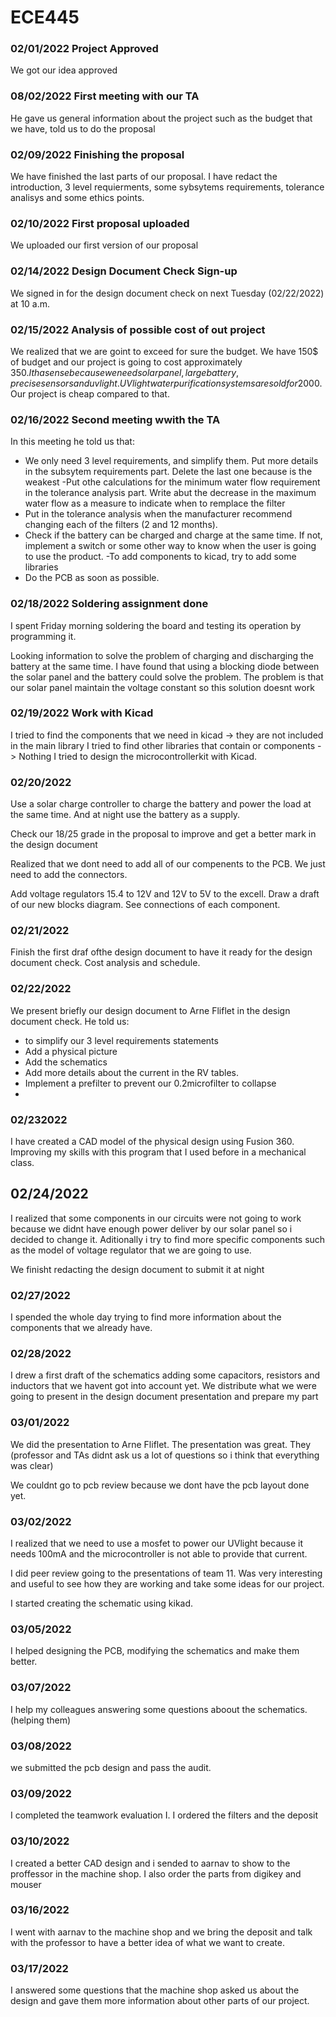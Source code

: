 # ECE445

### 02/01/2022 Project Approved
We got our idea approved


### 08/02/2022 First meeting with our TA
He gave us general information about the project such as the budget that we have, told us to do 
the proposal

### 02/09/2022 Finishing the proposal
We have finished the last parts of our proposal. I have redact the introduction, 3 level requierments,
some sybsytems requirements, tolerance analisys and some ethics points.

### 02/10/2022 First proposal uploaded
We uploaded our first version of our proposal


### 02/14/2022 Design Document Check Sign-up
We signed in for the design document check on next Tuesday (02/22/2022) at 10 a.m.


### 02/15/2022 Analysis of possible cost of out project
We realized that we are goint to exceed for sure the budget. We have 150$ of budget and our project
is going to cost approximately 350$. It ha sense because we need solar panel, large battery, precise 
sensors and uvlight. UVlight water purification systems are sold for 2000$. Our project is cheap 
compared to that.


### 02/16/2022 Second meeting wwith the TA
In this meeting he told us that:
- We only need 3 level requirements, and simplify them. Put more details in the subsytem requirements
part. Delete the last one because is the weakest
-Put othe calculations for the minimum water flow requirement in the tolerance analysis part. Write 
abut the decrease in the maximum water flow as a measure to indicate when to remplace the filter
- Put in the tolerance analysis when the manufacturer recommend changing each of the filters 
(2 and 12 months).
- Check if the battery can be charged and charge at the same time. If not, implement a switch  or some
other way to know when the user is going to use the product.
-To add components to kicad, try to add some libraries
- Do the PCB as soon as possible.


### 02/18/2022 Soldering assignment done
I spent Friday morning soldering the board and testing its operation by programming it.

Looking information to solve the problem of charging and discharging the battery at the same time.
I have found that using a blocking diode between the solar panel and the battery could solve the
problem. The problem is that our solar panel maintain the voltage constant so this solution doesnt work


### 02/19/2022 Work with Kicad
I tried to find the components that we need in kicad -> they are not included in the main library
I tried to find other libraries that contain or components -> Nothing
I tried to design the microcontrollerkit with Kicad.


### 02/20/2022
Use a solar charge controller to charge the battery and power the load at the same time. And at night
use the battery as a supply.

Check our 18/25 grade in the proposal to improve and get a better mark in the design document

Realized that we dont need to add all of our compenents to the PCB. We just need to add the
connectors.

Add voltage regulators 15.4 to 12V and 12V to 5V to the excell. Draw a draft of our new blocks diagram.
See connections of each component.

### 02/21/2022
Finish the first draf ofthe design document to have it ready for the design document check.
Cost analysis and schedule.

### 02/22/2022
We present briefly our design document to Arne Fliflet in the design document check.
He told us:
- to simplify our 3 level requirements statements
- Add a physical picture
- Add the schematics
- Add more details about the current in the RV tables.
- Implement a prefilter to prevent our 0.2microfilter to collapse
-
### 02/232022
I have created a CAD model of the physical design using Fusion 360. Improving my skills with this program that I used before in a mechanical class.

## 02/24/2022
I realized that some components in our circuits were not going to work because we didnt have enough power deliver by our solar panel so i decided to change it. Aditionally i try to find more specific components such as the model of voltage regulator that we are going to use.

We finisht redacting the design document to submit it at night

### 02/27/2022
I spended the whole day trying to find more information about the components that we already have.

### 02/28/2022
I drew a first draft of the schematics adding some capacitors, resistors and inductors that we havent got into account yet.
We distribute what we were going to present in the design document presentation and prepare my part

### 03/01/2022
We did the presentation to Arne Fliflet. The presentation was great. They (professor and TAs didnt ask us a lot of questions so i think that everything was clear)

We couldnt go to pcb review because we dont have the pcb layout done yet.

### 03/02/2022
I realized that we need to use a mosfet to power our UVlight because it needs 100mA and the microcontroller is not able to provide that current.

I did peer review going to the presentations of team 11. Was very interesting and useful to see how they are working and take some ideas for our project.

I started creating the schematic using kikad.

### 03/05/2022
I helped designing the PCB, modifying the schematics and make them better.

### 03/07/2022
I help my colleagues answering some questions aboout the schematics. (helping them)

### 03/08/2022
we submitted the pcb design and pass the audit.

### 03/09/2022
I completed the teamwork evaluation I.
I ordered the filters and the deposit

### 03/10/2022
I created a better CAD design and i sended to aarnav to show to the proffessor in the machine shop.
I also order the parts from digikey and mouser

### 03/16/2022
I went with aarnav to the machine shop and we bring the deposit and talk with the professor to have a better idea of what we want to create.

### 03/17/2022
I answered some questions that the machine shop asked us about the design and gave them more information about other parts of our project.
